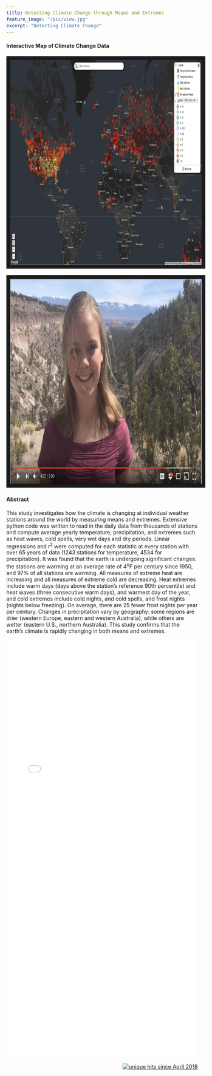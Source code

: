```yaml
---
title: Detecting Climate Change through Means and Extremes
feature_image: "/pic/view.jpg"
excerpt: "Detecting Climate Change"
---
```



#### Interactive Map of Climate Change Data
 
<a href="https://maps.esp.tl/maps/_Climate-Change/pages/map.jsp?geoMapId=172198&TENANT_ID=157115"
 target="_blank"><img src="/pic/interactive_map.png" 
alt="Check out my interactive map" width="720" height="540" border="10" /></a>


<a href="https://www.youtube.com/watch?v=mOaMySxYeNE&"
 target="_blank"><img src="/pic/detecting_cc_video.png" 
alt="Watch a video Describing my Project" width="720" height="540" border="10" /></a>

#### Abstract

This study investigates how the climate is changing at individual weather stations around the world by measuring means and extremes. Extensive python code was written to read in the daily data from thousands of stations and compute average yearly temperature, precipitation, and extremes such as heat waves, cold spells, very wet days and dry periods. Linear regressions and r<sup>2</sup> were computed for each statistic at every station with over 65 years of data (1243 stations for temperature, 4534 for precipitation). It was found that the earth is undergoing significant changes: the stations are warming at an average rate of 4<sup>o</sup>F per century since 1950, and 97% of all stations are warming. All measures of extreme heat are increasing and all measures of extreme cold are decreasing. Heat extremes include warm days (days above the station’s reference 90th percentile) and heat waves (three consecutive warm days), and warmest day of the year, and cold extremes include cold nights, and cold spells, and frost nights (nights below freezing). On average, there are 25 fewer frost nights per year per century. Changes in precipitation vary by geography: some regions are drier (western Europe, eastern and western Australia), while others are wetter (eastern U.S., northern Australia). This study confirms that the earth’s climate is rapidly changing in both means and extremes.




<object data="/pdf/PetersenLillian2016nmas.pdf" tyse="application/pdf" width="100%" height="1100">
<iframe src="/pdf/PetersenLillian2016nmas.pdf" width="100%" height="1100" style="border: none;">
This browser does not support PDFs. Please download the PDF to view it: <a href="/pdf/PetersenLillian2016nmas.pdf">Download PDF</a>
</iframe>
</object>

<p align="right">
<a href="http://www.hitwebcounter.com">
<img src="http://hitwebcounter.com/counter/counter.php?page=6931330&style=0006&nbdigits=5&type=ip&initCount=0" title="unique hits since April 2018" border="0" ></a>

<!-- Global site tag (gtag.js) - Google Analytics -->
<script async src="https://www.googletagmanager.com/gtag/js?id=UA-117520873-6"></script>
<script>
  window.dataLayer = window.dataLayer || [];
  function gtag(){dataLayer.push(arguments);}
  gtag('js', new Date());

  gtag('config', 'UA-117520873-6');
</script>


